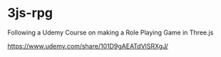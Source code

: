 # 3js-rpg
Following a Udemy Course on making a Role Playing Game in Three.js

https://www.udemy.com/share/101D9gAEATdVlSRXgJ/
